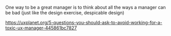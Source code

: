One way to be a great manager is to think about all the ways a manager can be bad (just like the design exercise, despicable design)

https://uxplanet.org/5-questions-you-should-ask-to-avoid-working-for-a-toxic-ux-manager-445861bc7827